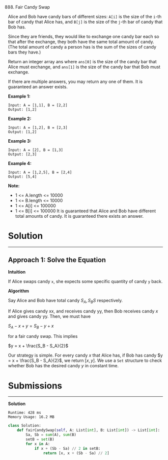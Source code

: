 888. Fair Candy Swap

Alice and Bob have candy bars of different sizes: `A[i]` is the size of the `i`-th bar of candy that Alice has, and `B[j]` is the size of the `j`-th bar of candy that Bob has.

Since they are friends, they would like to exchange one candy bar each so that after the exchange, they both have the same total amount of candy.  (The total amount of candy a person has is the sum of the sizes of candy bars they have.)

Return an integer array ans where `ans[0]` is the size of the candy bar that Alice must exchange, and `ans[1]` is the size of the candy bar that Bob must exchange.

If there are multiple answers, you may return any one of them.  It is guaranteed an answer exists.

 

**Example 1:**
```
Input: A = [1,1], B = [2,2]
Output: [1,2]
```

**Example 2:**
```
Input: A = [1,2], B = [2,3]
Output: [1,2]
```

**Example 3:**
```
Input: A = [2], B = [1,3]
Output: [2,3]
```

**Example 4:**
```
Input: A = [1,2,5], B = [2,4]
Output: [5,4]
```

**Note:**

* 1 <= A.length <= 10000
* 1 <= B.length <= 10000
* 1 <= A[i] <= 100000
* 1 <= B[i] <= 100000
It is guaranteed that Alice and Bob have different total amounts of candy.
It is guaranteed there exists an answer.

# Solution
---
## Approach 1: Solve the Equation
**Intuition**

If Alice swaps candy `x`, she expects some specific quantity of candy `y` back.

**Algorithm**

Say Alice and Bob have total candy $S_A, S_BS$ respectively.

If Alice gives candy xx, and receives candy yy, then Bob receives candy $x$ and gives candy yy. Then, we must have

$S_A - x + y = S_B - y + x$

for a fair candy swap. This implies

$y = x + \frac{S_B - S_A}{2}$
 

Our strategy is simple. For every candy $x$ that Alice has, if Bob has candy $y = x + \frac{S_B - S_A}{2}$, we return $[x, y]$. We use a `Set` structure to check whether Bob has the desired candy $y$ in constant time.

# Submissions
---
**Solution**
```
Runtime: 428 ms
Memory Usage: 16.2 MB
```
```python
class Solution:
    def fairCandySwap(self, A: List[int], B: List[int]) -> List[int]:
        Sa, Sb = sum(A), sum(B)
        setB = set(B)
        for x in A:
            if x + (Sb - Sa) // 2 in setB:
                return [x, x + (Sb - Sa) // 2]
```